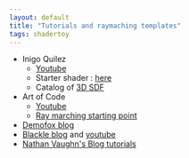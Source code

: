 ```yaml
---
layout: default
title: "Tutorials and raymaching templates"
tags: shadertoy
---
```

- Inigo Quilez
    - [Youtube](https://www.youtube.com/c/InigoQuilez/about)
    - Starter shader : [here](https://www.shadertoy.com/view/ldfSWs)
    - Catalog of [3D SDF](https://www.shadertoy.com/view/Xds3zN)
- Art of Code
    * [Youtube](https://www.youtube.com/c/TheArtofCodeIsCool/about)
    * [Ray marching starting point](https://shadertoy.com/view/WtGXDD) 
- [Demofox blog](https://blog.demofox.org/)
- [Blackle blog](https://suricrasia.online/demoscene/functions/) and [youtube](https://www.youtube.com/watch?v=FilPE91ACOA)
- [Nathan Vaughn's Blog tutorials](https://inspirnathan.com/posts/47-shadertoy-tutorial-part-1)
